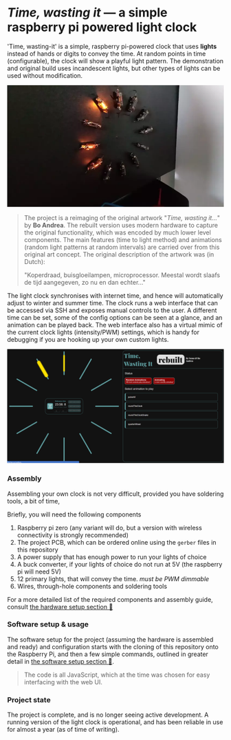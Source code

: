 # *Time, wasting it* — a simple raspberry pi powered light clock

'Time, wasting-it' is a simple, raspberry pi-powered clock that uses **lights** instead of hands or digits to convey the time. At random points in time (configurable), the clock will show a playful light pattern. The demonstration and original build uses incandescent lights, but other types of lights can be used without modification.

![lightclock](img/lightclock.webp)

> The project is a reimaging of the original artwork "*Time, wasting it...*" by **Bo Andrea**. The rebuilt version uses modern hardware to capture the original functionality, which was encoded by much lower level components. The main features (time to light method) and animations (random light patterns at random intervals) are carried over from this original art concept. The original description of the artwork was (in Dutch):
>
> "Koperdraad, buisgloeilampen, microprocessor. Meestal wordt slaafs de tijd aangegeven, zo nu en dan echter..."

The light clock synchronises with internet time, and hence will automatically adjust to winter and summer time. The clock runs a web interface that can be accessed via SSH and exposes manual controls to the user. A different time can be set, some of the config options can be seen at a glance, and an animation can be played back. The web interface also has a virtual mimic of the current clock lights (intensity/PWM) settings, which is handy for debugging if you are hooking up your own custom lights.

![[web interface screenshot]](img/web_interface.png)

### Assembly

Assembling your own clock is not very difficult, provided you have soldering tools, a bit of time, 

Briefly, you will need the following components

1. Raspberry pi zero (any variant will do, but a version with wireless connectivity is strongly recommended)
2. The project PCB, which can be ordered online using the `gerber` files in this repository
3. A power supply that has enough power to run your lights of choice
4. A buck converter, if your lights of choice do not run at 5V (the raspberry pi will need 5V)
5. 12 primary lights, that will convey the time. *must be PWM dimmable*
6. Wires, through-hole components and soldering tools

For a more detailed list of the required components and assembly guide, consult [the hardware setup section 📖](./docs/hardware.md)

### Software setup & usage

The software setup for the project (assuming the hardware is assembled and ready)  and configuration starts with the cloning of this repository onto the Raspberry Pi, and then a few simple commands, outlined in greater detail in [the software setup section 📖](./docs/software.md).

> The code is all JavaScript, which at the time was chosen for easy interfacing with the web UI. 

### Project state

The project is complete, and is no longer seeing active development. A running version of the light clock is operational, and has been reliable in use for almost a year (as of time of writing).







